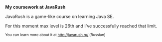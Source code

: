 <b>My coursework at JavaRush</b>

JavaRush is a game-like course on learning Java SE.

For this moment max level is 26th and I've successfully reached that limit.

<small>You can learn more about it at http://javarush.ru/ (Russian)</small>

